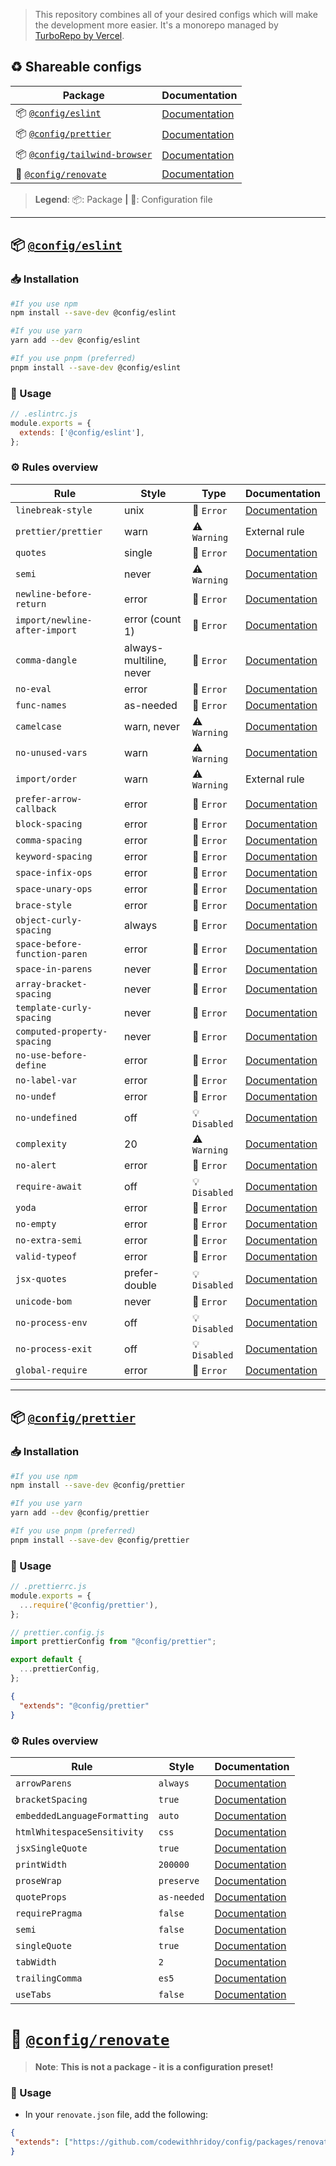 > This repository combines all of your desired configs which will make the development more easier. It's a monorepo managed by [TurboRepo by Vercel](https://turbo.build/repo).

## ♻️ Shareable configs

| **Package** | **Documentation** |
| - | - |
| 📦 [`@config/eslint`](https://npmjs.com/package/@config/eslint) | [Documentation](/packages/eslint/README.md) |
| 📦 [`@config/prettier`](https://npmjs.com/package/@config/prettier) | [Documentation](/packages/prettier/README.md) |
| 📦 [`@config/tailwind-browser`](https://npmjs.com/package/@config/tailwind-browser) | [Documentation](/packages/tailwind-browser/README.md) |
| 📝 [`@config/renovate`](https://npmjs.com/package/@config/renovate) | [Documentation](/packages/renovate/README.md) |

> **Legend**:
> 📦: Package **|** 📝: Configuration file

---

## 📦 [`@config/eslint`](https://www.npmjs.com/package/@config/eslint)

### 📥 Installation

```bash
#If you use npm
npm install --save-dev @config/eslint

#If you use yarn
yarn add --dev @config/eslint

#If you use pnpm (preferred)
pnpm install --save-dev @config/eslint
```

### 🔩 Usage

```js
// .eslintrc.js
module.exports = {
  extends: ['@config/eslint'],
};
```

### ⚙️ Rules overview

<!--START_SECTION:eslint-->
| Rule                          | Style                                                                      | Type          | Documentation                                                              |
| ----------------------------- | -------------------------------------------------------------------------- | ------------- | -------------------------------------------------------------------------- |
| `linebreak-style`             | unix                                                                       | 🚫 `Error`    | [Documentation](https://eslint.org/docs/rules/linebreak-style)             |
| `prettier/prettier`           | warn                                                                       | ⚠️ `Warning`  | External rule                                                              |
| `quotes`                      | single                                                                     | 🚫 `Error`    | [Documentation](https://eslint.org/docs/rules/quotes)                      |
| `semi`                        | never                                                                   | ⚠️ `Warning`  | [Documentation](https://eslint.org/docs/rules/semi)                        |
| `newline-before-return`                        | error                                                                   | 🚫 `Error`  | [Documentation](https://eslint.org/docs/latest/rules/newline-before-return)                        |
| `import/newline-after-import`                        | error (count 1)                                                                   | 🚫 `Error`  | [Documentation](https://github.com/import-js/eslint-plugin-import/blob/main/docs/rules/newline-after-import.md)                        |
| `comma-dangle`                | always-multiline, never               | 🚫 `Error`    | [Documentation](https://eslint.org/docs/rules/comma-dangle)                |
| `no-eval`                     | error                                                                      | 🚫 `Error`    | [Documentation](https://eslint.org/docs/rules/no-eval)                     |
| `func-names`                  | as-needed                                                                  | 🚫 `Error`    | [Documentation](https://eslint.org/docs/rules/func-names)                  |
| `camelcase`                   | warn, never   | ⚠️ `Warning`  | [Documentation](https://eslint.org/docs/rules/camelcase)                   |
| `no-unused-vars`              | warn | ⚠️ `Warning`  | [Documentation](https://eslint.org/docs/rules/no-unused-vars)              |
| `import/order`                | warn                                                                          | ⚠️ `Warning`  | External rule                                                              |
| `prefer-arrow-callback`       | error                                                                      | 🚫 `Error`    | [Documentation](https://eslint.org/docs/rules/prefer-arrow-callback)       |
| `block-spacing`               | error                                                                      | 🚫 `Error`    | [Documentation](https://eslint.org/docs/rules/block-spacing)               |
| `comma-spacing`               | error                                                                      | 🚫 `Error`    | [Documentation](https://eslint.org/docs/rules/comma-spacing)               |
| `keyword-spacing`             | error                                                                      | 🚫 `Error`    | [Documentation](https://eslint.org/docs/rules/keyword-spacing)             |
| `space-infix-ops`             | error                                                                      | 🚫 `Error`    | [Documentation](https://eslint.org/docs/rules/space-infix-ops)             |
| `space-unary-ops`             | error                                                                      | 🚫 `Error`    | [Documentation](https://eslint.org/docs/rules/space-unary-ops)             |
| `brace-style`                 | error                                                                      | 🚫 `Error`    | [Documentation](https://eslint.org/docs/rules/brace-style)                 |
| `object-curly-spacing`        | always                                                                     | 🚫 `Error`    | [Documentation](https://eslint.org/docs/rules/object-curly-spacing)        |
| `space-before-function-paren` | error | 🚫 `Error`    | [Documentation](https://eslint.org/docs/rules/space-before-function-paren) |
| `space-in-parens`             | never                                                                      | 🚫 `Error`    | [Documentation](https://eslint.org/docs/rules/space-in-parens)             |
| `array-bracket-spacing`       | never                                                                      | 🚫 `Error`    | [Documentation](https://eslint.org/docs/rules/array-bracket-spacing)       |
| `template-curly-spacing`      | never                                                                      | 🚫 `Error`    | [Documentation](https://eslint.org/docs/rules/template-curly-spacing)      |
| `computed-property-spacing`   | never                                                                      | 🚫 `Error`    | [Documentation](https://eslint.org/docs/rules/computed-property-spacing)   |
| `no-use-before-define`        | error       | 🚫 `Error`    | [Documentation](https://eslint.org/docs/rules/no-use-before-define)        |
| `no-label-var`                | error                                                                      | 🚫 `Error`    | [Documentation](https://eslint.org/docs/rules/no-label-var)                |
| `no-undef`                    | error                                                                      | 🚫 `Error`    | [Documentation](https://eslint.org/docs/rules/no-undef)                    |
| `no-undefined`                | off                                                                        | 💡 `Disabled` | [Documentation](https://eslint.org/docs/rules/no-undefined)                |
| `complexity`                  | 20                                                                         | ⚠️ `Warning`  | [Documentation](https://eslint.org/docs/rules/complexity)                  |
| `no-alert`                    | error                                                                      | 🚫 `Error`    | [Documentation](https://eslint.org/docs/rules/no-alert)                    |
| `require-await`               | off                                                                        | 💡 `Disabled` | [Documentation](https://eslint.org/docs/rules/require-await)               |
| `yoda`                        | error                                                                      | 🚫 `Error`    | [Documentation](https://eslint.org/docs/rules/yoda)                        |
| `no-empty`                    | error                                                                      | 🚫 `Error`    | [Documentation](https://eslint.org/docs/rules/no-empty)                    |
| `no-extra-semi`               | error                                                                      | 🚫 `Error`    | [Documentation](https://eslint.org/docs/rules/no-extra-semi)               |
| `valid-typeof`                | error | 🚫 `Error`    | [Documentation](https://eslint.org/docs/rules/valid-typeof)                |
| `jsx-quotes`                  | prefer-double                                                              | 💡 `Disabled` | [Documentation](https://eslint.org/docs/rules/jsx-quotes)                  |
| `unicode-bom`                 | never                                                                      | 🚫 `Error`    | [Documentation](https://eslint.org/docs/rules/unicode-bom)                 |
| `no-process-env`              | off                                                                        | 💡 `Disabled` | [Documentation](https://eslint.org/docs/rules/no-process-env)              |
| `no-process-exit`             | off                                                                        | 💡 `Disabled` | [Documentation](https://eslint.org/docs/rules/no-process-exit)             |
| `global-require`              | error                                                                      | 🚫 `Error`    | [Documentation](https://eslint.org/docs/rules/global-require)              |
<!--END_SECTION:eslint-->

---

## 📦 [`@config/prettier`](https://www.npmjs.com/package/@config/prettier)

### 📥 Installation

```bash
#If you use npm
npm install --save-dev @config/prettier

#If you use yarn
yarn add --dev @config/prettier

#If you use pnpm (preferred)
pnpm install --save-dev @config/prettier
```

### 🔩 Usage

```js
// .prettierrc.js
module.exports = {
  ...require('@config/prettier'),
};
```

```js
// prettier.config.js
import prettierConfig from "@config/prettier";

export default {
  ...prettierConfig,
};
```

```json
{
  "extends": "@config/prettier"
}
```

### ⚙️ Rules overview

<!--START_SECTION:prettier-->
| Rule                         | Style       | Documentation                                                                          |
| ---------------------------- | ----------- | -------------------------------------------------------------------------------------- |
| `arrowParens`                | `always`    | [Documentation](https://prettier.io/docs/en/options.html#arrow-parens)                 |
| `bracketSpacing`             | `true`      | [Documentation](https://prettier.io/docs/en/options.html#bracket-spacing)              |
| `embeddedLanguageFormatting` | `auto`      | [Documentation](https://prettier.io/docs/en/options.html#embedded-language-formatting) |
| `htmlWhitespaceSensitivity`  | `css`       | [Documentation](https://prettier.io/docs/en/options.html#html-whitespace-sensitivity)  |
| `jsxSingleQuote`             | `true`     | [Documentation](https://prettier.io/docs/en/options.html#jsx-single-quote)             |
| `printWidth`                 | `200000`    | [Documentation](https://prettier.io/docs/en/options.html#print-width)                  |
| `proseWrap`                  | `preserve`  | [Documentation](https://prettier.io/docs/en/options.html#prose-wrap)                   |
| `quoteProps`                 | `as-needed` | [Documentation](https://prettier.io/docs/en/options.html#quote-props)                  |
| `requirePragma`              | `false`     | [Documentation](https://prettier.io/docs/en/options.html#require-pragma)               |
| `semi`                       | `false`      | [Documentation](https://prettier.io/docs/en/options.html#semi)                         |
| `singleQuote`                | `true`     | [Documentation](https://prettier.io/docs/en/options.html#single-quote)                 |
| `tabWidth`                   | `2`         | [Documentation](https://prettier.io/docs/en/options.html#tab-width)                    |
| `trailingComma`              | `es5`       | [Documentation](https://prettier.io/docs/en/options.html#trailing-comma)               |
| `useTabs`                    | `false`     | [Documentation](https://prettier.io/docs/en/options.html#use-tabs)                     |
<!--END_SECTION:prettier-->

# 📝 [`@config/renovate`](/packages/renovate/)

> **Note**: **This is not a package - it is a configuration preset!**

### 🔩 Usage
- In your `renovate.json` file, add the following:
```json
{
 "extends": ["https://github.com/codewithhridoy/config/packages/renovate/index.json"]
}
```

